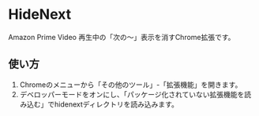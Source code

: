 # HideNext

Amazon Prime Video 再生中の「次の〜」表示を消すChrome拡張です。

## 使い方

1. Chromeのメニューから「その他のツール」-「拡張機能」を開きます。
2. デベロッパーモードをオンにし、「パッケージ化されていない拡張機能を読み込む」でhidenextディレクトリを読み込みます。
